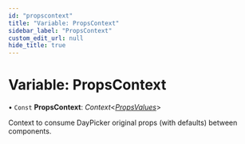 ```yaml
---
id: "propscontext"
title: "Variable: PropsContext"
sidebar_label: "PropsContext"
custom_edit_url: null
hide_title: true
---
```


# Variable: PropsContext

• `Const` **PropsContext**: *Context*<[*PropsValues*](../interfaces/propsvalues.md)\>

Context to consume DayPicker original props (with defaults) between
components.

